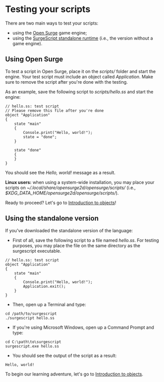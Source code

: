 Testing your scripts
====================

There are two main ways to test your scripts:

- using the [Open Surge](#using-open-surge) game engine;
- using the [SurgeScript standalone runtime](#using-the-standalone-version) (i.e., the version without a game engine).

Using Open Surge
----------------

To test a script in Open Surge, place it on the *scripts/* folder and start the engine. Your test script must include an object called *Application*. Make sure to remove the script after you're done with the testing.

As an example, save the following script to *scripts/hello.ss* and start the engine:
```
// hello.ss: test script
// Please remove this file after you're done
object "Application"
{
    state "main"
    {
        Console.print("Hello, world!");
        state = "done";
    }

    state "done"
    {
    }
}
```

You should see the *Hello, world!* message as a result.

**Linux users:** when using a system-wide installation, you may place your scripts on *~/.local/share/opensurge2d/opensurge/scripts/* (i.e., *$XDG_DATA_HOME/opensurge2d/opensurge/scripts/*).

Ready to proceed? Let's go to [Introduction to objects](/tutorials/objects)!

Using the standalone version
----------------------------

If you've downloaded the standalone version of the language:

- First of all, save the following script to a file named *hello.ss*. For testing purposes, you may place the file on the same directory as the surgescript executable.
```
// hello.ss: test script
object "Application"
{
    state "main"
    {
        Console.print("Hello, world!");
        Application.exit();
    }
}
```
- Then, open up a Terminal and type:
```
cd /path/to/surgescript
./surgescript hello.ss
```
- If you're using Microsoft Windows, open up a Command Prompt and type:
```
cd C:\path\to\surgescript
surgescript.exe hello.ss
```
- You should see the output of the script as a result:
```
Hello, world!
```

To begin our learning adventure, let's go to [Introduction to objects](/tutorials/objects).
